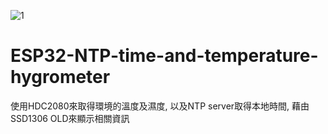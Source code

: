 ![1](https://user-images.githubusercontent.com/61509563/121343753-9ab6b380-c955-11eb-874f-79fb6a76feb1.JPG)
# ESP32-NTP-time-and-temperature-hygrometer
使用HDC2080來取得環境的溫度及濕度, 以及NTP server取得本地時間, 藉由SSD1306 OLD來顯示相關資訊
